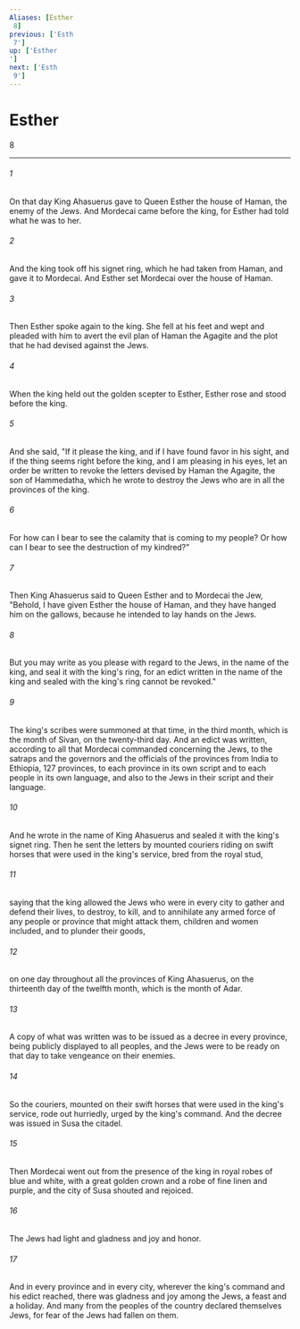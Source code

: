 ```yaml
---
Aliases: [Esther 8]
previous: ['Esth 7']
up: ['Esther']
next: ['Esth 9']
---
```

# Esther 8

***
 

###### 1 
On that day King Ahasuerus gave to Queen Esther the house of Haman, the enemy of the Jews. And Mordecai came before the king, for Esther had told what he was to her.  

###### 2 
And the king took off his signet ring, which he had taken from Haman, and gave it to Mordecai. And Esther set Mordecai over the house of Haman.  

###### 3 
Then Esther spoke again to the king. She fell at his feet and wept and pleaded with him to avert the evil plan of Haman the Agagite and the plot that he had devised against the Jews.  

###### 4 
When the king held out the golden scepter to Esther, Esther rose and stood before the king.  

###### 5 
And she said, "If it please the king, and if I have found favor in his sight, and if the thing seems right before the king, and I am pleasing in his eyes, let an order be written to revoke the letters devised by Haman the Agagite, the son of Hammedatha, which he wrote to destroy the Jews who are in all the provinces of the king.  

###### 6 
For how can I bear to see the calamity that is coming to my people? Or how can I bear to see the destruction of my kindred?"  

###### 7 
Then King Ahasuerus said to Queen Esther and to Mordecai the Jew, "Behold, I have given Esther the house of Haman, and they have hanged him on the gallows, because he intended to lay hands on the Jews.  

###### 8 
But you may write as you please with regard to the Jews, in the name of the king, and seal it with the king's ring, for an edict written in the name of the king and sealed with the king's ring cannot be revoked."  

###### 9 
The king's scribes were summoned at that time, in the third month, which is the month of Sivan, on the twenty-third day. And an edict was written, according to all that Mordecai commanded concerning the Jews, to the satraps and the governors and the officials of the provinces from India to Ethiopia, 127 provinces, to each province in its own script and to each people in its own language, and also to the Jews in their script and their language.  

###### 10 
And he wrote in the name of King Ahasuerus and sealed it with the king's signet ring. Then he sent the letters by mounted couriers riding on swift horses that were used in the king's service, bred from the royal stud,  

###### 11 
saying that the king allowed the Jews who were in every city to gather and defend their lives, to destroy, to kill, and to annihilate any armed force of any people or province that might attack them, children and women included, and to plunder their goods,  

###### 12 
on one day throughout all the provinces of King Ahasuerus, on the thirteenth day of the twelfth month, which is the month of Adar.  

###### 13 
A copy of what was written was to be issued as a decree in every province, being publicly displayed to all peoples, and the Jews were to be ready on that day to take vengeance on their enemies.  

###### 14 
So the couriers, mounted on their swift horses that were used in the king's service, rode out hurriedly, urged by the king's command. And the decree was issued in Susa the citadel.  

###### 15 
Then Mordecai went out from the presence of the king in royal robes of blue and white, with a great golden crown and a robe of fine linen and purple, and the city of Susa shouted and rejoiced.  

###### 16 
The Jews had light and gladness and joy and honor.  

###### 17 
And in every province and in every city, wherever the king's command and his edict reached, there was gladness and joy among the Jews, a feast and a holiday. And many from the peoples of the country declared themselves Jews, for fear of the Jews had fallen on them.
